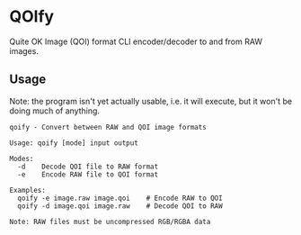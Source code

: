 # QOIfy

Quite OK Image (QOI) format CLI encoder/decoder to and from RAW images.

## Usage
Note: the program isn't yet actually usable, i.e. it will execute, but it won't be doing much of anything.

```
qoify - Convert between RAW and QOI image formats

Usage: qoify [mode] input output

Modes:
  -d    Decode QOI file to RAW format
  -e    Encode RAW file to QOI format

Examples:
  qoify -e image.raw image.qoi    # Encode RAW to QOI
  qoify -d image.qoi image.raw    # Decode QOI to RAW

Note: RAW files must be uncompressed RGB/RGBA data
```
